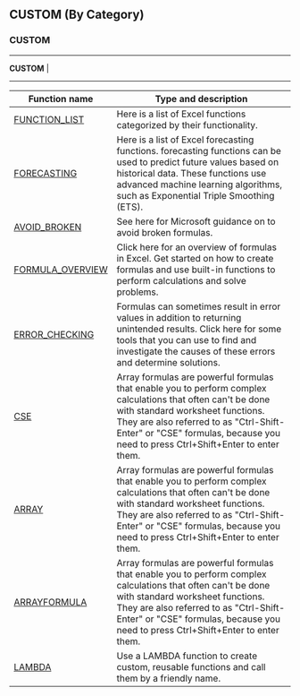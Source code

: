 ## CUSTOM (By Category) 

### CUSTOM
---

**CUSTOM**
|


---
| Function name                                                                                                                                   | Type and description                                                                                                                                                                                                                                                          |
| ----------------------------------------------------------------------------------------------------------------------------------------------- | ----------------------------------------------------------------------------------------------------------------------------------------------------------------------------------------------------------------------------------------------------------------------------- |
| [FUNCTION_LIST](https://support.office.com/en-us/article/Excel-functions-by-category-5f91f4e9-7b42-46d2-9bd1-63f26a86c0eb)                      | Here is a list of Excel functions categorized by their functionality.                                                                                                                                                                                                         |
| [FORECASTING](https://support.office.com/en-us/article/Forecasting-functions-897a2fe9-6595-4680-a0b0-93e0308d5f6e)                              | Here is a list of Excel forecasting functions. forecasting functions can be used to predict future values based on historical data. These functions use advanced machine learning algorithms, such as Exponential Triple Smoothing (ETS).                                     |
| [AVOID_BROKEN](https://support.office.com/en-us/article/How-to-avoid-broken-formulas-8309381d-33e8-42f6-b889-84ef6df1d586)                      | See here for Microsoft guidance on to avoid broken formulas.                                                                                                                                                                                                                  |
| [FORMULA_OVERVIEW](https://support.office.com/en-us/article/Overview-of-formulas-in-Excel-ecfdc708-9162-49e8-b993-c311f47ca173)                 | Click here for an overview of formulas in Excel. Get started on how to create formulas and use built-in functions to perform calculations and solve problems.                                                                                                                 |
| [ERROR_CHECKING](https://support.office.com/en-us/article/Use-error-checking-to-detect-errors-in-formulas-4d4c160b-8d9a-45f1-bec7-75f4b90045f8) | Formulas can sometimes result in error values in addition to returning unintended results. Click here for some tools that you can use to find and investigate the causes of these errors and determine solutions.                                                             |
| [CSE](https://support.office.com/en-gb/article/Create-an-array-formula-e43e12e0-afc6-4a12-bc7f-48361075954d)                                    | Array formulas are powerful formulas that enable you to perform complex calculations that often can't be done with standard worksheet functions. They are also referred to as "Ctrl-Shift-Enter" or "CSE" formulas, because you need to press Ctrl+Shift+Enter to enter them. |
| [ARRAY](https://support.office.com/en-gb/article/Create-an-array-formula-e43e12e0-afc6-4a12-bc7f-48361075954d)                                  | Array formulas are powerful formulas that enable you to perform complex calculations that often can't be done with standard worksheet functions. They are also referred to as "Ctrl-Shift-Enter" or "CSE" formulas, because you need to press Ctrl+Shift+Enter to enter them. |
| [ARRAYFORMULA](https://support.office.com/en-gb/article/Create-an-array-formula-e43e12e0-afc6-4a12-bc7f-48361075954d)                           | Array formulas are powerful formulas that enable you to perform complex calculations that often can't be done with standard worksheet functions. They are also referred to as "Ctrl-Shift-Enter" or "CSE" formulas, because you need to press Ctrl+Shift+Enter to enter them. |
| [LAMBDA](https://support.microsoft.com/en-us/office/lambda-function-bd212d27-1cd1-4321-a34a-ccbf254b8b67)                                       | Use a LAMBDA function to create custom, reusable functions and call them by a friendly name.                                                                                                                                                                                  |

